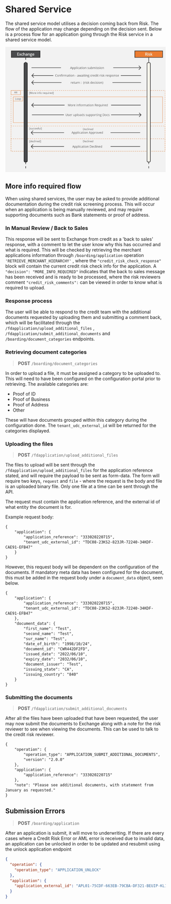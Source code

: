 # Shared Service 

The shared service model utilises a decision coming back from Risk. The flow of the application may change depending on the decision sent. 
Below is a process flow for an application going through the Risk service in a shared service model.

<!-- !align: center -->
![<img src="risk_sequence.png" width="600"/>](/assets/images/risk_sequence.png)

## More info required flow

When using shared services, the user may be asked to provide additional documentation during the credit risk screening process. 
This will occur when an application is being manually reviewed, and may require supporting documents such as Bank statements or proof of address. 

### In Manual Review / Back to Sales

This response will be sent to Exchange from credit as a 'back to sales' response, with a comment to let the user know why this has occurred and what is required.
This will be checked by retrieving the merchant applications information through `/boarding/application` operation `'RETRIEVE_MERCHANT_HIERARCHY'` , where the `"credit_risk_check_response"` block will contain the current credit risk check info for the application. A `"decision": "MORE_INFO_REQUIRED"` indicates that the back to sales message has been received and is ready to be processed, where the risk reviewers comment `"credit_risk_comments":` can be viewed in order to know what is required to upload.

### Response process

The user will be able to respond to the credit team with the additional documents requested by uploading them and submitting a comment back, 
which will be facilitated through the `/fdapplication/upload_additional_files` , `/fdapplication/submit_additional_documents` and `/boarding/document_categories` endpoints.

### Retrieving document categories

<!-- theme: info -->
>**POST** `/boarding/document_categories`

In order to upload a file, it must be assigned a category to be uploaded to. This will need to have been configured on the configuration portal prior to retrieving. 
The available categories are: 

- Proof of ID
- Proof of Business
- Proof of Address
- Other

These will have documents grouped within this category during the configuration done. The `tenant_udc_external_id` will be returned for the categories displayed.

### Uploading the files

<!-- theme: info -->
>**POST** `/fdapplication/upload_additional_files`

The files to upload will be sent through the `/fdapplication/upload_additional_files` for the application reference stated, and will require the payload to be sent as form-data. 
The form will require two keys, `request` and `file` - where the request is the body and file is an uploaded binary file. Only one file at a time can be sent through the API.

The request must contain the application reference, and the external id of what entity the document is for.

Example request body:
```
{
    "application": {
        "application_reference": "333020220715",
        "tenant_udc_external_id": "TDC08-23KS2-823JR-72240-34KDF-CAE91-EFB47"
    }
}
```

However, this request body will be dependent on the configuration of the documents. If mandatory meta data has been configured for the document, this must be added in the request body under a `document_data` object, seen below.

```
{
    "application": {
        "application_reference": "333020220715",
        "tenant_udc_external_id": "TDC08-23KS2-823JR-72240-34KDF-CAE91-EFB47"
    },
    "document_data": {
        "first_name": "Test",
        "second_name": "Test",
        "sur_name": "Test",
        "date_of_birth": "1998/10/24",
        "document_id": "CWR442DF2FD",
        "issued_date": "2022/06/10",
        "expiry_date": "2032/06/10",
        "document_issuer": "Test",
        "issuing_state": "CA",
        "issuing_country": "840"
    }
}
```
### Submitting the documents

<!-- theme: info -->
>**POST** `/fdapplication/submit_additional_documents`

After all the files have been uploaded that have been requested, the user may now submit the documents to Exchange along with a note for the risk reviewer to see when viewing the documents. This can be used to talk to the credit risk reviewer.
```
{
    "operation": {
        "operation_type": "APPLICATION_SUBMIT_ADDITIONAL_DOCUMENTS",
        "version": "2.0.0"
    },
    "application": {
        "application_reference": "333020220715"
    },
    "note": "Please see additional documents, with statement from January as requested."
}
```
## Submission Errors

<!-- theme: info -->
>**POST** `/boarding/application`

After an application is submit, it will move to underwriting. If there are every cases where a Credit Risk Error or AML error is received due to invalid data, an application can be unlocked in order to be updated and resubmit using the unlock application endpoint

```json
{
  "operation": {
    "operation_type": "APPLICATION_UNLOCK"
  },
  "application": {
    "application_external_id": "APL01-75CDF-663EB-79CBA-DF321-BEUIP-KL123"
  }
}
```
